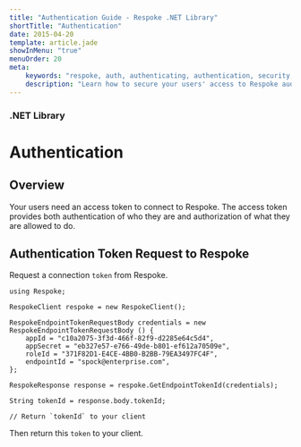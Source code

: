 ```yaml
---
title: "Authentication Guide - Respoke .NET Library"
shortTitle: "Authentication"
date: 2015-04-20
template: article.jade
showInMenu: "true"
menuOrder: 20
meta:
    keywords: "respoke, auth, authenticating, authentication, security, token"
    description: "Learn how to secure your users' access to Respoke audio, video, text and data channels."
---
```


### .NET Library
# Authentication

## Overview

Your users need an access token to connect to Respoke. The access token provides both authentication of who they are and authorization of what they are allowed to do. 

## Authentication Token Request to Respoke

Request a connection `token` from Respoke.

    using Respoke;

    RespokeClient respoke = new RespokeClient();

    RespokeEndpointTokenRequestBody credentials = new RespokeEndpointTokenRequestBody () {
        appId = "c10a2075-3f3d-466f-82f9-d2285e64c5d4",
        appSecret = "eb327e57-e766-49de-b801-ef612a70509e",
        roleId = "371F82D1-E4CE-4BB0-B2BB-79EA3497FC4F",
        endpointId = "spock@enterprise.com",
    };

    RespokeResponse response = respoke.GetEndpointTokenId(credentials);

    String tokenId = response.body.tokenId;

    // Return `tokenId` to your client

Then return this `token` to your client.